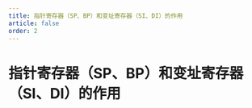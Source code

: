```yaml
---
title: 指针寄存器（SP、BP）和变址寄存器（SI、DI）的作用
article: false
order: 2
---
```

# 指针寄存器（SP、BP）和变址寄存器（SI、DI）的作用

